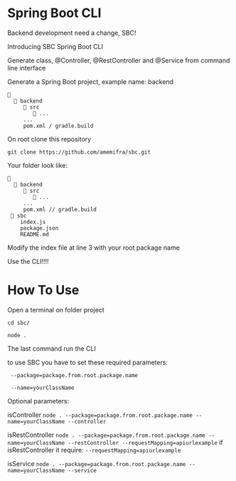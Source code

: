# Spring Boot CLI

Backend development need a change, SBC!

Introducing SBC Spring Boot CLI

Generate class, @Controller, @RestController and @Service from command line interface

Generate a Spring Boot project, example name: backend

```
📂
  📂 backend
     📂 src
        📂 ...
     ...
     pom.xml / gradle.build
```

On root clone this repository 

`git clone https://github.com/amemifra/sbc.git`

Your folder look like:

```
📂
  📂 backend
     📂 src
        📂 ...
     ...
     pom.xml // gradle.build
 📂 sbc
    index.js
    package.json
    README.md
```

Modify the index file at line 3 with your root package name

Use the CLI!!!!

# How To Use

Open a terminal on folder project

`cd sbc/`

`node . `

The last command run the CLI

to use SBC you have to set these required parameters:

```
 --package=package.from.root.package.name

 --name=yourClassName
```

Optional parameters:  

isController
`node . --package=package.from.root.package.name --name=yourClassName --controller`

isRestController
`node . --package=package.from.root.package.name --name=yourClassName --restController --requestMapping=apiurlexample`
if isRestController it require:
`--requestMapping=apiurlexample`

isService
`node . --package=package.from.root.package.name --name=yourClassName --service`



